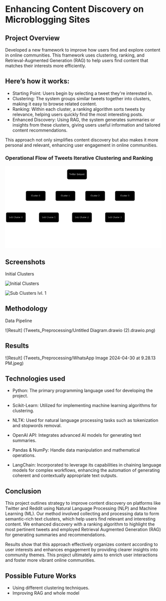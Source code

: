 
# Enhancing Content Discovery on Microblogging Sites

## Project Overview
Developed a new framework to improve how users find and explore content in online communities. This framework uses clustering, ranking, and Retrieval-Augmented Generation (RAG) to help users find content that matches their interests more efficiently.

## Here’s how it works:

- Starting Point: Users begin by selecting a tweet they're interested in.
- Clustering: The system groups similar tweets together into clusters, making it easy to browse related content.
- Ranking: Within each cluster, a ranking algorithm sorts tweets by relevance, helping users quickly find the most interesting posts.
- Enhanced Discovery: Using RAG, the system generates summaries or insights from these clusters, giving users useful information and tailored content recommendations.

This approach not only simplifies content discovery but also makes it more personal and relevant, enhancing user engagement in online communities.

### Operational Flow of Tweets Iterative Clustering and Ranking

![Content Discovery Using Iterative Clustering](Tweets_Preprocessing/Diag.png)







## Screenshots

Initial Clusters

![Initial Clusters](Tweets_Preprocessing/Screenshot_2024-05-07_151447.png)

![Sub Clusters lvl. 1](Tweets_Preprocessing/Screenshot_2024-05-07_152715.png)













## Methodology

Data Pipeline

![Result]
(Tweets_Preprocessing/Untitled Diagram.drawio (2).drawio.png)
## Results

![Result]
(Tweets_Preprocessing/WhatsApp Image 2024-04-30 at 9.28.13 PM.jpeg)
## Technologies used

- Python: The primary programming language used for developing the project.

- Scikit-Learn: Utilized for implementing machine learning algorithms for clustering.

- NLTK: Used for natural language processing tasks such as tokenization and stopwords removal.

- OpenAI API: Integrates advanced AI models for generating text summaries.

- Pandas & NumPy: Handle data manipulation and mathematical operations.

- LangChain: Incorporated to leverage its capabilities in chaining language models for complex workflows, enhancing the automation of generating coherent and contextually appropriate text outputs.
## Conclusion

This project outlines strategy to improve content discovery on platforms like Twitter and Reddit using Natural Language Processing (NLP) and Machine Learning (ML). Our method involved collecting and processing data to form semantic-rich text clusters, which help users find relevant and interesting content. We enhanced discovery with a ranking algorithm to highlight the most pertinent tweets and employed Retrieval Augmented Generation (RAG) for generating summaries and recommendations.

Results show that this approach effectively organizes content according to user interests and enhances engagement by providing clearer insights into community themes. This project ultimately aims to enrich user interactions and foster more vibrant online communities.
## Possible Future Works

- Using different clustering techniques.
- Improving RAG and whole model

